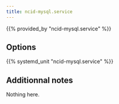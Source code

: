 ```yaml
---
title: ncid-mysql.service
---
```


{{% provided_by "ncid-mysql.service" %}}

## Options

{{% systemd_unit "ncid-mysql.service" %}}

## Additionnal notes

Nothing here.
